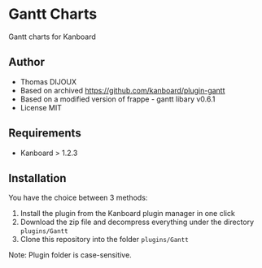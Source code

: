 Gantt Charts
============

Gantt charts for Kanboard

Author
------

- Thomas DIJOUX
- Based on archived https://github.com/kanboard/plugin-gantt
- Based on a modified version of frappe - gantt libary v0.6.1
- License MIT

Requirements
------------

- Kanboard > 1.2.3

Installation
------------

You have the choice between 3 methods:

1. Install the plugin from the Kanboard plugin manager in one click
2. Download the zip file and decompress everything under the directory `plugins/Gantt`
3. Clone this repository into the folder `plugins/Gantt`

Note: Plugin folder is case-sensitive.
